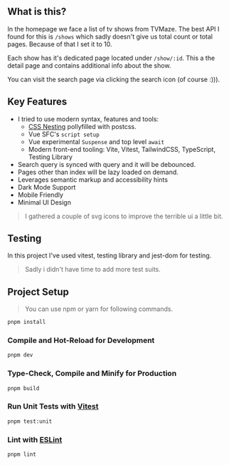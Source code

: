 ## What is this?
In the homepage we face a list of tv shows from TVMaze.
The best API I found for this is `/shows` which sadly doesn't give us total count or total pages. Because of that I set it to 10.

Each show has it's dedicated page located under `/show/:id`.
This a the detail page and contains additional info about the show.

You can visit the search page via clicking the search icon (of course :))).

## Key Features 
- I tried to use modern syntax, features and tools:
    - [CSS Nesting](https://www.w3.org/TR/css-nesting-1/) pollyfilled with postcss.
    - Vue SFC's `script setup`
    - Vue experimental `Suspense` and top level `await`
    - Modern front-end tooling: Vite, Vitest, TailwindCSS, TypeScript, Testing Library
- Search query is synced with query and it will be debounced.
- Pages other than index will be lazy loaded on demand.
- Leverages semantic markup and accessibility hints
- Dark Mode Support
- Mobile Friendly
- Minimal UI Design

> I gathered a couple of svg icons to improve the terrible ui a little bit.

## Testing 
In this project I've used vitest, testing library and jest-dom for testing.
> Sadly i didn't have time to add more test suits.

## Project Setup
> You can use npm or yarn for following commands.

```sh
pnpm install
```

### Compile and Hot-Reload for Development

```sh
pnpm dev
```

### Type-Check, Compile and Minify for Production

```sh
pnpm build
```

### Run Unit Tests with [Vitest](https://vitest.dev/)

```sh
pnpm test:unit
```

### Lint with [ESLint](https://eslint.org/)

```sh
pnpm lint
```
